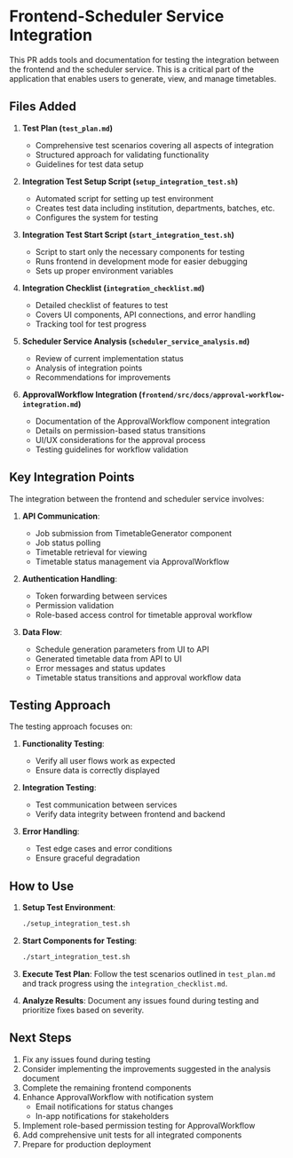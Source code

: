 # Frontend-Scheduler Service Integration

This PR adds tools and documentation for testing the integration between the frontend and the scheduler service. This is a critical part of the application that enables users to generate, view, and manage timetables.

## Files Added

1. **Test Plan (`test_plan.md`)**
   - Comprehensive test scenarios covering all aspects of integration
   - Structured approach for validating functionality
   - Guidelines for test data setup

2. **Integration Test Setup Script (`setup_integration_test.sh`)**
   - Automated script for setting up test environment
   - Creates test data including institution, departments, batches, etc.
   - Configures the system for testing

3. **Integration Test Start Script (`start_integration_test.sh`)**
   - Script to start only the necessary components for testing
   - Runs frontend in development mode for easier debugging
   - Sets up proper environment variables

4. **Integration Checklist (`integration_checklist.md`)**
   - Detailed checklist of features to test
   - Covers UI components, API connections, and error handling
   - Tracking tool for test progress

5. **Scheduler Service Analysis (`scheduler_service_analysis.md`)**
   - Review of current implementation status
   - Analysis of integration points
   - Recommendations for improvements

6. **ApprovalWorkflow Integration (`frontend/src/docs/approval-workflow-integration.md`)**
   - Documentation of the ApprovalWorkflow component integration
   - Details on permission-based status transitions
   - UI/UX considerations for the approval process
   - Testing guidelines for workflow validation

## Key Integration Points

The integration between the frontend and scheduler service involves:

1. **API Communication**:
   - Job submission from TimetableGenerator component
   - Job status polling
   - Timetable retrieval for viewing
   - Timetable status management via ApprovalWorkflow

2. **Authentication Handling**:
   - Token forwarding between services
   - Permission validation
   - Role-based access control for timetable approval workflow

3. **Data Flow**:
   - Schedule generation parameters from UI to API
   - Generated timetable data from API to UI
   - Error messages and status updates
   - Timetable status transitions and approval workflow data

## Testing Approach

The testing approach focuses on:

1. **Functionality Testing**:
   - Verify all user flows work as expected
   - Ensure data is correctly displayed

2. **Integration Testing**:
   - Test communication between services
   - Verify data integrity between frontend and backend

3. **Error Handling**:
   - Test edge cases and error conditions
   - Ensure graceful degradation

## How to Use

1. **Setup Test Environment**:

   ```bash
   ./setup_integration_test.sh
   ```

2. **Start Components for Testing**:

   ```bash
   ./start_integration_test.sh
   ```

3. **Execute Test Plan**:
   Follow the test scenarios outlined in `test_plan.md` and track progress using the `integration_checklist.md`.

4. **Analyze Results**:
   Document any issues found during testing and prioritize fixes based on severity.

## Next Steps

1. Fix any issues found during testing
2. Consider implementing the improvements suggested in the analysis document
3. Complete the remaining frontend components
4. Enhance ApprovalWorkflow with notification system
   - Email notifications for status changes
   - In-app notifications for stakeholders
5. Implement role-based permission testing for ApprovalWorkflow
6. Add comprehensive unit tests for all integrated components
7. Prepare for production deployment
